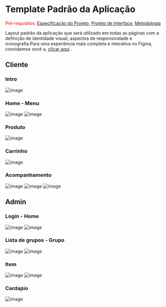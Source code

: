 # Template Padrão da Aplicação

<span style="color:red">Pré-requisitos: <a href="2-Especificação do Projeto.md"> Especificação do Projeto</a></span>, <a href="3-Projeto de Interface.md"> Projeto de Interface</a>, <a href="4-Metodologia.md"> Metodologia</a>

Layout padrão da aplicação que será utilizado em todas as páginas com a definição de identidade visual, aspectos de responsividade e iconografia.Para uma experiência mais completa e interativa no Figma, convidamos você a, [clicar aqui](https://www.figma.com/proto/fLRqeeEEDk9WwmxCAbL44b/Pizzapp?type=design&node-id=2-304&t=nKCt0X9XK8yxn07f-0&scaling=scale-down&page-id=0%3A1&starting-point-node-id=2%3A304) .


## Cliente
### Intro
![image](https://github.com/ICEI-PUC-Minas-PMV-ADS/pmv-ads-2023-2-e3-proj-mov-t2-pmv-ads-2023-2-e3-proj-mov-t2-pizzapp/assets/81201021/c38cdb8b-ee49-4da7-8387-6a04a86b4cab)
### Home - Menu
![image](https://github.com/ICEI-PUC-Minas-PMV-ADS/pmv-ads-2023-2-e3-proj-mov-t2-pmv-ads-2023-2-e3-proj-mov-t2-pizzapp/assets/81201021/625fb52c-6265-41d2-baff-91455e016877)
![image](https://github.com/ICEI-PUC-Minas-PMV-ADS/pmv-ads-2023-2-e3-proj-mov-t2-pmv-ads-2023-2-e3-proj-mov-t2-pizzapp/assets/81201021/e1cd816f-f63b-4b97-843d-ba73118a5ae3)
### Produto
![image](https://github.com/ICEI-PUC-Minas-PMV-ADS/pmv-ads-2023-2-e3-proj-mov-t2-pmv-ads-2023-2-e3-proj-mov-t2-pizzapp/assets/81201021/b4c90aba-33f2-4401-863c-f0771c1a9598)
### Carrinho
![image](https://github.com/ICEI-PUC-Minas-PMV-ADS/pmv-ads-2023-2-e3-proj-mov-t2-pmv-ads-2023-2-e3-proj-mov-t2-pizzapp/assets/81201021/36cd9185-a904-4a02-be12-9af10289d3d6)
### Acompanhamento
![image](https://github.com/ICEI-PUC-Minas-PMV-ADS/pmv-ads-2023-2-e3-proj-mov-t2-pmv-ads-2023-2-e3-proj-mov-t2-pizzapp/assets/81201021/71a99279-dcf3-4368-81b3-9b36cbbad059)
![image](https://github.com/ICEI-PUC-Minas-PMV-ADS/pmv-ads-2023-2-e3-proj-mov-t2-pmv-ads-2023-2-e3-proj-mov-t2-pizzapp/assets/81201021/4dc65594-f917-4a80-9b7c-ebce5cf95544)
![image](https://github.com/ICEI-PUC-Minas-PMV-ADS/pmv-ads-2023-2-e3-proj-mov-t2-pmv-ads-2023-2-e3-proj-mov-t2-pizzapp/assets/81201021/373b798e-2467-4c17-b918-0f42f9c0abaf)



## Admin
### Login - Home
![image](https://github.com/ICEI-PUC-Minas-PMV-ADS/pmv-ads-2023-2-e3-proj-mov-t2-pmv-ads-2023-2-e3-proj-mov-t2-pizzapp/assets/81201021/dfb122cc-107c-4149-9901-5e46cec31d21)
![image](https://github.com/ICEI-PUC-Minas-PMV-ADS/pmv-ads-2023-2-e3-proj-mov-t2-pmv-ads-2023-2-e3-proj-mov-t2-pizzapp/assets/81201021/1a420333-a12b-43b8-ad3b-4cee1b5e94e4)
### Lista de grupos - Grupo
![image](https://github.com/ICEI-PUC-Minas-PMV-ADS/pmv-ads-2023-2-e3-proj-mov-t2-pmv-ads-2023-2-e3-proj-mov-t2-pizzapp/assets/81201021/03cdbba9-fedf-4e3f-b1d4-a2eebd122f09)
![image](https://github.com/ICEI-PUC-Minas-PMV-ADS/pmv-ads-2023-2-e3-proj-mov-t2-pmv-ads-2023-2-e3-proj-mov-t2-pizzapp/assets/81201021/7c212e99-3d8a-4bf6-a07f-801cafe9cb01)
### Item
![image](https://github.com/ICEI-PUC-Minas-PMV-ADS/pmv-ads-2023-2-e3-proj-mov-t2-pmv-ads-2023-2-e3-proj-mov-t2-pizzapp/assets/81201021/b682dd47-4136-43da-a855-38e88fa18b66)
![image](https://github.com/ICEI-PUC-Minas-PMV-ADS/pmv-ads-2023-2-e3-proj-mov-t2-pmv-ads-2023-2-e3-proj-mov-t2-pizzapp/assets/81201021/6f4f6cdc-adc1-4999-9e2b-f8ae126298ce)
### Cardapio
![image](https://github.com/ICEI-PUC-Minas-PMV-ADS/pmv-ads-2023-2-e3-proj-mov-t2-pmv-ads-2023-2-e3-proj-mov-t2-pizzapp/assets/81201021/90ca42af-8c2c-44da-a32d-00a665af203f)
